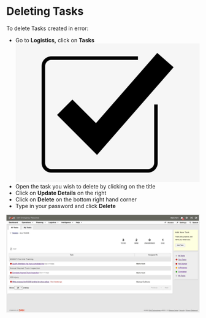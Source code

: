 # Deleting Tasks

To delete Tasks created in error:

* Go to **Logistics,** click on **Tasks** <img src="../../.gitbook/assets/Tasks.png" alt="" data-size="line">
* Open the task you wish to delete by clicking on the title
* Click on **Update Details** on the right
* Click on **Delete** on the bottom right hand corner
* Type in your password and click **Delete**

![](<../../.gitbook/assets/Deleting Tasks.gif>)
